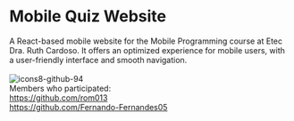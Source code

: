 # Mobile Quiz Website
A React-based mobile website for the Mobile Programming course at Etec Dra. Ruth Cardoso. It offers an optimized experience for mobile users, with a user-friendly interface and smooth navigation.
<br>
<br>
![icons8-github-94](https://github.com/PedroDanielBrunetto/FirstMobile-QuizApp/assets/110430451/54d1f0d5-96e8-4832-9d86-ae0878ef1102) <br>
  Members who participated: <br>
  https://github.com/rom013 <br>
  https://github.com/Fernando-Fernandes05
  
